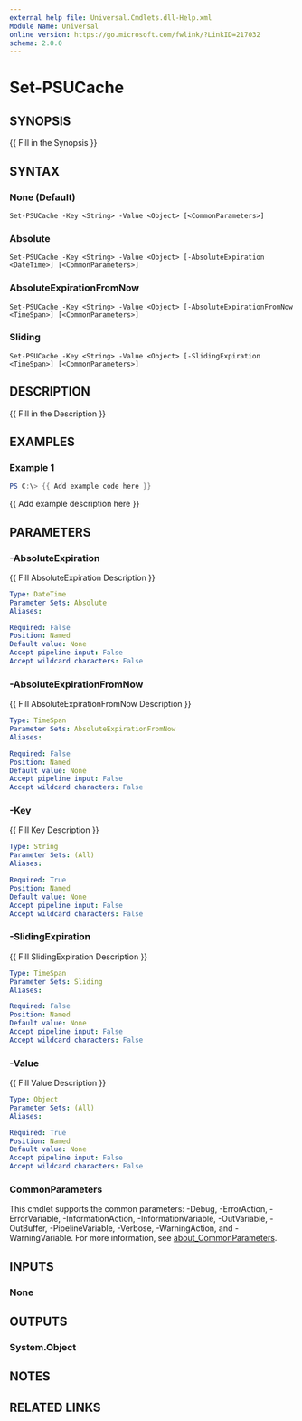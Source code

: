 ```yaml
---
external help file: Universal.Cmdlets.dll-Help.xml
Module Name: Universal
online version: https://go.microsoft.com/fwlink/?LinkID=217032
schema: 2.0.0
---
```


# Set-PSUCache

## SYNOPSIS
{{ Fill in the Synopsis }}

## SYNTAX

### None (Default)
```
Set-PSUCache -Key <String> -Value <Object> [<CommonParameters>]
```

### Absolute
```
Set-PSUCache -Key <String> -Value <Object> [-AbsoluteExpiration <DateTime>] [<CommonParameters>]
```

### AbsoluteExpirationFromNow
```
Set-PSUCache -Key <String> -Value <Object> [-AbsoluteExpirationFromNow <TimeSpan>] [<CommonParameters>]
```

### Sliding
```
Set-PSUCache -Key <String> -Value <Object> [-SlidingExpiration <TimeSpan>] [<CommonParameters>]
```

## DESCRIPTION
{{ Fill in the Description }}

## EXAMPLES

### Example 1
```powershell
PS C:\> {{ Add example code here }}
```

{{ Add example description here }}

## PARAMETERS

### -AbsoluteExpiration
{{ Fill AbsoluteExpiration Description }}

```yaml
Type: DateTime
Parameter Sets: Absolute
Aliases:

Required: False
Position: Named
Default value: None
Accept pipeline input: False
Accept wildcard characters: False
```

### -AbsoluteExpirationFromNow
{{ Fill AbsoluteExpirationFromNow Description }}

```yaml
Type: TimeSpan
Parameter Sets: AbsoluteExpirationFromNow
Aliases:

Required: False
Position: Named
Default value: None
Accept pipeline input: False
Accept wildcard characters: False
```

### -Key
{{ Fill Key Description }}

```yaml
Type: String
Parameter Sets: (All)
Aliases:

Required: True
Position: Named
Default value: None
Accept pipeline input: False
Accept wildcard characters: False
```

### -SlidingExpiration
{{ Fill SlidingExpiration Description }}

```yaml
Type: TimeSpan
Parameter Sets: Sliding
Aliases:

Required: False
Position: Named
Default value: None
Accept pipeline input: False
Accept wildcard characters: False
```

### -Value
{{ Fill Value Description }}

```yaml
Type: Object
Parameter Sets: (All)
Aliases:

Required: True
Position: Named
Default value: None
Accept pipeline input: False
Accept wildcard characters: False
```

### CommonParameters
This cmdlet supports the common parameters: -Debug, -ErrorAction, -ErrorVariable, -InformationAction, -InformationVariable, -OutVariable, -OutBuffer, -PipelineVariable, -Verbose, -WarningAction, and -WarningVariable. For more information, see [about_CommonParameters](http://go.microsoft.com/fwlink/?LinkID=113216).

## INPUTS

### None

## OUTPUTS

### System.Object
## NOTES

## RELATED LINKS
